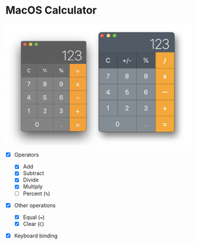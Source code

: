 # MacOS Calculator

![Calculator Image](./calc.png)

- [x] Operators
  + [x] Add
  + [x] Subtract
  + [x] Divide
  + [x] Multiply
  + [ ] Percent (`%`)
- [x] Other operations
  + [x] Equal (`=`)
  + [x] Clear (`C`)
- [x] Keyboard binding

